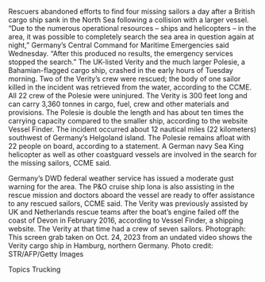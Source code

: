 Rescuers abandoned efforts to find four missing sailors a day after a British cargo ship sank in the North Sea following a collision with a larger vessel.
“Due to the numerous operational resources – ships and helicopters – in the area, it was possible to completely search the sea area in question again at night,” Germany’s Central Command for Maritime Emergencies said Wednesday. “After this produced no results, the emergency services stopped the search.”
The UK-listed Verity and the much larger Polesie, a Bahamian-flagged cargo ship, crashed in the early hours of Tuesday morning. Two of the Verity’s crew were rescued; the body of one sailor killed in the incident was retrieved from the water, according to the CCME. All 22 crew of the Polesie were uninjured.
The Verity is 300 feet long and can carry 3,360 tonnes in cargo, fuel, crew and other materials and provisions. The Polesie is double the length and has about ten times the carrying capacity compared to the smaller ship, according to the website Vessel Finder.
The incident occurred about 12 nautical miles (22 kilometers) southwest of Germany’s Helgoland island. The Polesie remains afloat with 22 people on board, according to a statement. A German navy Sea King helicopter as well as other coastguard vessels are involved in the search for the missing sailors, CCME said.

Germany’s DWD federal weather service has issued a moderate gust warning for the area. The P&O cruise ship Iona is also assisting in the rescue mission and doctors aboard the vessel are ready to offer assistance to any rescued sailors, CCME said.
The Verity was previously assisted by UK and Netherlands rescue teams after the boat’s engine failed off the coast of Devon in February 2016, according to Vessel Finder, a shipping website. The Verity at that time had a crew of seven sailors.
Photograph: This screen grab taken on Oct. 24, 2023 from an undated video shows the Verity cargo ship in Hamburg, northern Germany. Photo credit: STR/AFP/Getty Images

Topics
Trucking
